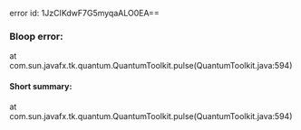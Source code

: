 error id: 1JzCIKdwF7G5myqaALO0EA==
### Bloop error:

at com.sun.javafx.tk.quantum.QuantumToolkit.pulse(QuantumToolkit.java:594)
#### Short summary: 

at com.sun.javafx.tk.quantum.QuantumToolkit.pulse(QuantumToolkit.java:594)